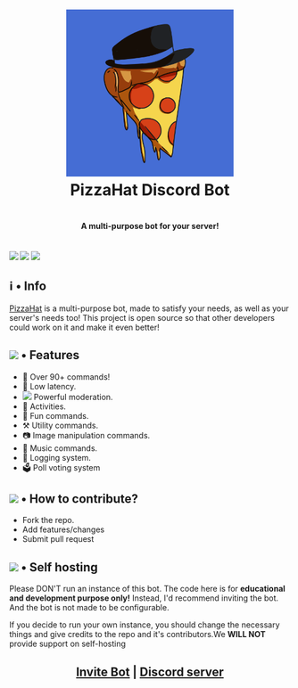 <h1 align="center">
    <img src="https://github.com/DTS-11/PizzaHat/blob/main/assets/bot-logo.png" width="300" height="300"/> <br>
PizzaHat Discord Bot <h1/>
	
<h4 align="center"> A multi-purpose bot for your server! <h4/>
  </a><br>
  <img src="https://img.shields.io/badge/discord.py-2.0_alpha-blue?style=flat" />
  <img src="https://img.shields.io/badge/Python-3.9-green?style=flat&logo=python" />
  <img src="https://github.com/DTS-11/PizzaHat/actions/workflows/codeql-analysis.yml/badge.svg" />
</h1>
	

## ℹ️ • Info

[PizzaHat](https://pizzahat.netlify.app) is a multi-purpose bot, made to satisfy your needs, as well as your server's needs too! This project is open source so that other developers could work on it and make it even better!

	
## <img src="https://cdn.discordapp.com/emojis/800797566471897088.png?size=80" height="30px"> • Features

- 📌 Over 90+ commands! </li> <!-- - 🔼 95%+ uptime. </li> -->
- 🏓 Low latency. </li>
- <img src="https://cdn.discordapp.com/emojis/847248846526087239.png?size=80" height="19px"> Powerful moderation. </li>
- 🚀 Activities. </li>
- 🥳 Fun commands. </li>
- ⚒️ Utility commands. </li>
- 📷 Image manipulation commands. </li>
- 🎵 Music commands. </li>
- 📔 Logging system. </li>
- 🗳 Poll voting system </li>
<!-- - <img src="https://cdn.discordapp.com/emojis/809170074006192130.png?size=80" height="19px"> Regularly updated and maintained! </li> -->
	
## <img src='https://cdn.discordapp.com/emojis/802615573556363284.png?size=80' height="30px"> • How to contribute?

- Fork the repo.
- Add features/changes
- Submit pull request
	
## <img src="https://cdn.discordapp.com/emojis/802615572080099378.png?size=80" height="30px"> • Self hosting

Please DON'T run an instance of this bot. The code here is for **educational and development purpose only!** Instead, I'd recommend inviting the bot. And the bot is not made to be configurable. 

If you decide to run your own instance, you should change the necessary things and give credits to the repo and it's contributors.We **WILL NOT** provide support on self-hosting

<h2 align="center"> <a href="https://dsc.gg/pizza-invite">Invite Bot</a> | <a href="https://discord.gg/WhNVDTF">Discord server</a> <h2/>
